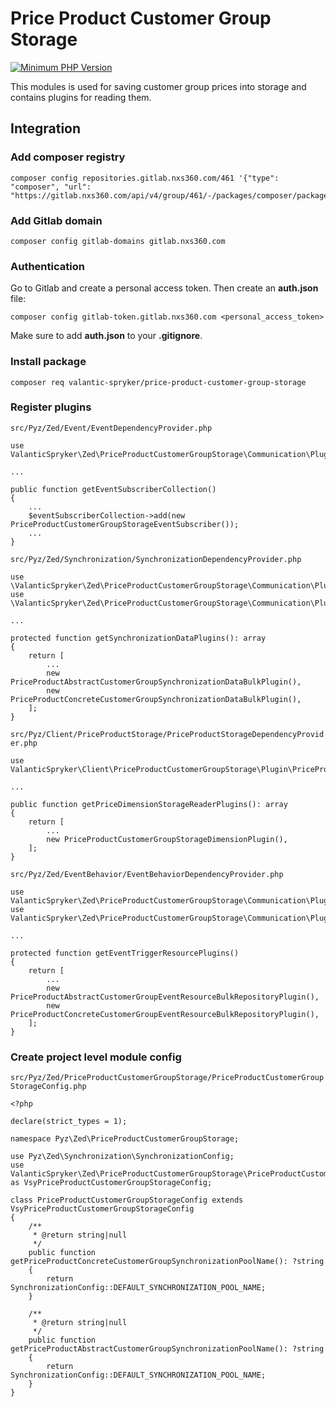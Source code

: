 # Price Product Customer Group Storage

[![Minimum PHP Version](https://img.shields.io/badge/php-%3E%3D%207.3-8892BF.svg)](https://php.net/)

This modules is used for saving customer group prices into storage and contains plugins for reading them.

## Integration

### Add composer registry
```
composer config repositories.gitlab.nxs360.com/461 '{"type": "composer", "url": "https://gitlab.nxs360.com/api/v4/group/461/-/packages/composer/packages.json"}'
```

### Add Gitlab domain
```
composer config gitlab-domains gitlab.nxs360.com
```

### Authentication
Go to Gitlab and create a personal access token. Then create an **auth.json** file:
```
composer config gitlab-token.gitlab.nxs360.com <personal_access_token>
```

Make sure to add **auth.json** to your **.gitignore**.

### Install package
```
composer req valantic-spryker/price-product-customer-group-storage
```

### Register plugins
`src/Pyz/Zed/Event/EventDependencyProvider.php`

```
use ValanticSpryker\Zed\PriceProductCustomerGroupStorage\Communication\Plugin\Event\Subscriber\PriceProductCustomerGroupStorageEventSubscriber;

...

public function getEventSubscriberCollection()
{
    ...
    $eventSubscriberCollection->add(new PriceProductCustomerGroupStorageEventSubscriber());
    ...
}
```

`src/Pyz/Zed/Synchronization/SynchronizationDependencyProvider.php`

```
use \ValanticSpryker\Zed\PriceProductCustomerGroupStorage\Communication\Plugin\Synchronization\PriceProductAbstractCustomerGroupSynchronizationDataBulkPlugin
use \ValanticSpryker\Zed\PriceProductCustomerGroupStorage\Communication\Plugin\Synchronization\PriceProductConcreteCustomerGroupSynchronizationDataBulkPlugin

...

protected function getSynchronizationDataPlugins(): array
{
    return [
        ...
        new PriceProductAbstractCustomerGroupSynchronizationDataBulkPlugin(),
        new PriceProductConcreteCustomerGroupSynchronizationDataBulkPlugin(),
    ];
}
```

`src/Pyz/Client/PriceProductStorage/PriceProductStorageDependencyProvider.php`

```
use ValanticSpryker\Client\PriceProductCustomerGroupStorage\Plugin\PriceProductStorageExtension\PriceProductCustomerGroupStorageDimensionPlugin;

...

public function getPriceDimensionStorageReaderPlugins(): array
{
    return [
        ...
        new PriceProductCustomerGroupStorageDimensionPlugin(),
    ];
}
```

`src/Pyz/Zed/EventBehavior/EventBehaviorDependencyProvider.php`

```
use ValanticSpryker\Zed\PriceProductCustomerGroupStorage\Communication\Plugin\Event\PriceProductAbstractCustomerGroupEventResourceBulkRepositoryPlugin;
use ValanticSpryker\Zed\PriceProductCustomerGroupStorage\Communication\Plugin\Event\PriceProductConcreteCustomerGroupEventResourceBulkRepositoryPlugin;

...

protected function getEventTriggerResourcePlugins()
{
    return [
        ...
        new PriceProductAbstractCustomerGroupEventResourceBulkRepositoryPlugin(),
        new PriceProductConcreteCustomerGroupEventResourceBulkRepositoryPlugin(),
    ];
}
```

### Create project level module config
`src/Pyz/Zed/PriceProductCustomerGroupStorage/PriceProductCustomerGroupStorageConfig.php`

```
<?php

declare(strict_types = 1);

namespace Pyz\Zed\PriceProductCustomerGroupStorage;

use Pyz\Zed\Synchronization\SynchronizationConfig;
use ValanticSpryker\Zed\PriceProductCustomerGroupStorage\PriceProductCustomerGroupStorageConfig as VsyPriceProductCustomerGroupStorageConfig;

class PriceProductCustomerGroupStorageConfig extends VsyPriceProductCustomerGroupStorageConfig
{
    /**
     * @return string|null
     */
    public function getPriceProductConcreteCustomerGroupSynchronizationPoolName(): ?string
    {
        return SynchronizationConfig::DEFAULT_SYNCHRONIZATION_POOL_NAME;
    }

    /**
     * @return string|null
     */
    public function getPriceProductAbstractCustomerGroupSynchronizationPoolName(): ?string
    {
        return SynchronizationConfig::DEFAULT_SYNCHRONIZATION_POOL_NAME;
    }
}
```
